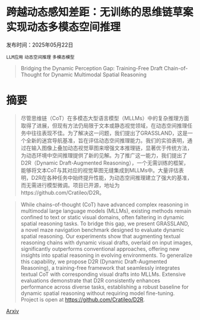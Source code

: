 # 跨越动态感知差距：无训练的思维链草案实现动态多模态空间推理

发布时间：2025年05月22日

`LLM应用` `动态空间推理` `多模态模型`

> Bridging the Dynamic Perception Gap: Training-Free Draft Chain-of-Thought for Dynamic Multimodal Spatial Reasoning

# 摘要

> 尽管思维链（CoT）在多模态大型语言模型（MLLMs）中的复杂推理方面取得了进展，但现有方法仍局限于文本或静态视觉领域，在动态空间推理任务中往往表现不佳。为了解决这一问题，我们提出了GRASSLAND，这是一个全新的迷宫导航基准，旨在评估动态空间推理能力。我们的实验表明，通过在输入图像上叠加动态视觉草图来增强文本推理链，显著优于传统方法，为动态环境中空间推理提供了新的见解。为了推广这一能力，我们提出了D2R（Dynamic Draft-Augmented Reasoning），一个无需训练的框架，能够将文本CoT与其对应的视觉草图无缝集成到MLLMs中。大量评估表明，D2R在各种任务中始终提升性能，为动态空间推理建立了强大的基准，而无需进行模型微调。项目已开源，地址为https://github.com/Cratileo/D2R。

> While chains-of-thought (CoT) have advanced complex reasoning in multimodal large language models (MLLMs), existing methods remain confined to text or static visual domains, often faltering in dynamic spatial reasoning tasks. To bridge this gap, we present GRASSLAND, a novel maze navigation benchmark designed to evaluate dynamic spatial reasoning. Our experiments show that augmenting textual reasoning chains with dynamic visual drafts, overlaid on input images, significantly outperforms conventional approaches, offering new insights into spatial reasoning in evolving environments. To generalize this capability, we propose D2R (Dynamic Draft-Augmented Reasoning), a training-free framework that seamlessly integrates textual CoT with corresponding visual drafts into MLLMs. Extensive evaluations demonstrate that D2R consistently enhances performance across diverse tasks, establishing a robust baseline for dynamic spatial reasoning without requiring model fine-tuning. Project is open at https://github.com/Cratileo/D2R.

[Arxiv](https://arxiv.org/abs/2505.16579)